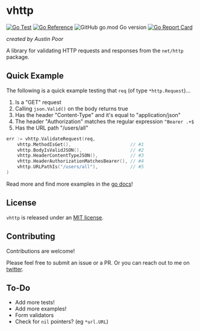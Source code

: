 # vhttp

[![Go Test](https://github.com/a-poor/vhttp/actions/workflows/go-test.yml/badge.svg)](https://github.com/a-poor/vhttp/actions/workflows/go-test.yml)
[![Go Reference](https://pkg.go.dev/badge/github.com/a-poor/vhttp.svg)](https://pkg.go.dev/github.com/a-poor/vhttp)
![GitHub go.mod Go version](https://img.shields.io/github/go-mod/go-version/a-poor/vhttp)
[![Go Report Card](https://goreportcard.com/badge/github.com/a-poor/vhttp)](https://goreportcard.com/report/github.com/a-poor/vhttp)

_created by Austin Poor_

A library for validating HTTP requests and responses from the `net/http` package.

## Quick Example

The following is a quick example testing that `req` (of type `*http.Request`)...
1. Is a "GET" request
2. Calling `json.Valid()` on the body returns true
3. Has the header "Content-Type" and it's equal to "application/json"
4. The header "Authorization" matches the regular expression `^Bearer .+$`
5. Has the URL path "/users/all"

```go
err := vhttp.ValidateRequest(req, 
    vhttp.MethodIsGet(),                      // #1
    vhttp.BodyIsValidJSON(),                  // #2
    vhttp.HeaderContentTypeJSON(),            // #3
    vhttp.HeaderAuthorizationMatchesBearer(), // #4
    vhttp.URLPathIs("/users/all"),            // #5
)
```

Read more and find more examples in the [go docs](https://pkg.go.dev/github.com/a-poor/vhttp)!

## License

`vhttp` is released under an [MIT license](./LICENSE.txt).

## Contributing

Contributions are welcome! 

Please feel free to submit an issue or a PR. Or you can reach out to me on [twitter](https://twitter.com/austin_poor).

## To-Do

- Add more tests!
- Add more examples!
- Form validators
- Check for `nil` pointers? (eg `*url.URL`)
